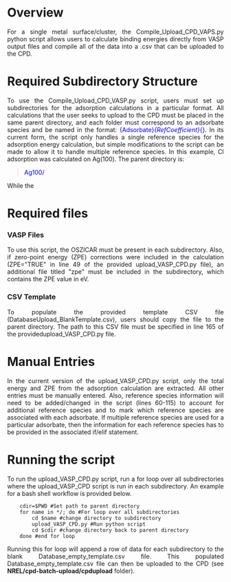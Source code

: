 # Overview
<div style="text-align: justify">For a single metal surface/cluster, the Compile_Upload_CPD_VAPS.py python script allows users to calculate binding energies directly from VASP output files and compile all of the data into a .csv that can be uploaded to the CPD.

# Required Subdirectory Structure
To use the Compile_Upload_CPD_VASP.py script, users must set up subdirectories for the adsorption calculations in a particular format. All calculations that the user seeks to upload to the CPD must be placed in the same parent directory, and each folder must correspond to an adsorbate species and be named in the format: <span style="color:blue">{Adsorbate}_{RefCoefficient}_{}</span>. In its current form, the script only handles a single reference species for the adsorption energy calculation, but simple modifications to the script can be made to allow it to handle multiple reference species. In this example, Cl adsorption was calculated on Ag(100). The parent directory is:

><span style="color:blue">Ag100/

While the 

# Required files
### VASP Files
To use this script, the OSZICAR must be present in each subdirectory. Also, if zero-point energy (ZPE) corrections were included in the calculation (ZPE="TRUE" in line 49 of the provided upload_VASP_CPD.py file), an additional file titled "zpe" must be included in the subdirectory, which contains the ZPE value in eV.

### CSV Template
To populate the provided template CSV file (DatabaseUpload_BlankTemplate.csv), users should copy the file to the parent directory. The path to this CSV file must be specified in line 165 of the providedupload_VASP_CPD.py file.

# Manual Entries
In the current version of the upload_VASP_CPD.py script, only the total energy and ZPE from the adsorption calculation are extracted. All other entries must be manually entered. Also, reference species information will need to be added/changed in the script (lines 60-115) to account for additional reference species and to mark which reference species are associated with each adsorbate. If multiple reference species are used for a particular adsorbate, then the information for each reference species has to be provided in the associated if/elif statement.

# Running the script
To run the upload_VASP_CPD.py script, run a for loop over all subdirectories where the upload_VASP_CPD script is run in each subdirectory. An example for a bash shell workflow is provided below.

        cdir=$PWD #Set path to parent directory
        for name in */; do #For loop over all subdirectories  
            cd $name #change directory to subdirectory  
            upload_VASP_CPD.py #Run python script
            cd $cdir #change directory back to parent directory
        done #end for loop
    
Running this for loop will append a row of data for each subdirectory to the blank Database_empty_template.csv file. This populated Database_empty_template.csv file can then be uploaded to the CPD (see **NREL/cpd-batch-upload/cpdupload** folder).

</div>